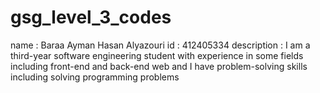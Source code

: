 # gsg_level_3_codes
name : Baraa Ayman Hasan Alyazouri 
id : 412405334
description : 
I am a third-year software engineering student with experience in some fields including front-end and back-end web and I have problem-solving skills including solving programming problems
